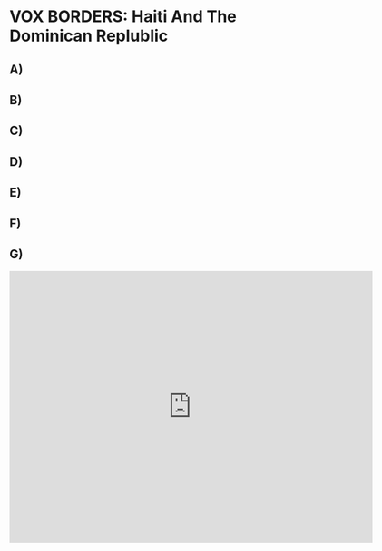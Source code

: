 <!DOCTYPE html>
<html lang='en'>
  <head>
  <title>Haiti And The Dominican Replublic</title>
  <h1>VOX BORDERS: Haiti And The Dominican Replublic</h1>
  </head>
  <body>
  <h2>A)</h2>
  <h2>B)</h2>
  <h2>C)</h2>
  <h2>D)</h2>
  <h2>E)</h2>
  <h2>F)</h2>
  <h2>G)</h2>
  <iframe width="640" height="480" src="https://www.youtube.com/embed/4WvKeYuwifc" title="Divided island: How Haiti and the DR became two worlds" frameborder="0" allow="accelerometer; autoplay; clipboard-write; encrypted-media; gyroscope; picture-in-picture; web-share" allowfullscreen></iframe>
  </body>
</html>
